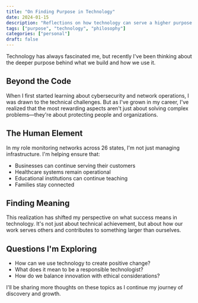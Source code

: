 ```yaml
---
title: "On Finding Purpose in Technology"
date: 2024-01-15
description: "Reflections on how technology can serve a higher purpose beyond just technical achievement"
tags: ["purpose", "technology", "philosophy"]
categories: ["personal"]
draft: false
---
```


Technology has always fascinated me, but recently I've been thinking about the deeper purpose behind what we build and how we use it.

## Beyond the Code

When I first started learning about cybersecurity and network operations, I was drawn to the technical challenges. But as I've grown in my career, I've realized that the most rewarding aspects aren't just about solving complex problems—they're about protecting people and organizations.

## The Human Element

In my role monitoring networks across 26 states, I'm not just managing infrastructure. I'm helping ensure that:

- Businesses can continue serving their customers
- Healthcare systems remain operational
- Educational institutions can continue teaching
- Families stay connected

## Finding Meaning

This realization has shifted my perspective on what success means in technology. It's not just about technical achievement, but about how our work serves others and contributes to something larger than ourselves.

## Questions I'm Exploring

- How can we use technology to create positive change?
- What does it mean to be a responsible technologist?
- How do we balance innovation with ethical considerations?

I'll be sharing more thoughts on these topics as I continue my journey of discovery and growth.
